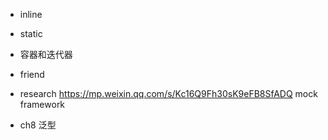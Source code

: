 - inline
- static
- 容器和迭代器
- friend


- research https://mp.weixin.qq.com/s/Kc16Q9Fh30sK9eFB8SfADQ mock framework
- ch8 泛型
